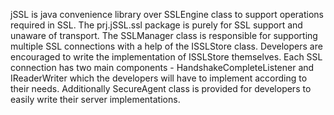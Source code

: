 jSSL is java convenience library over SSLEngine class to support operations required in SSL. The prj.jSSL.ssl package is
purely for SSL support and unaware of transport. The SSLManager class is responsible for supporting multiple SSL
connections with a help of the ISSLStore class. Developers are encouraged to write the implementation of ISSLStore
themselves. Each SSL connection has two main components - HandshakeCompleteListener and IReaderWriter which the
developers will have to implement according to their needs. Additionally SecureAgent class is provided for developers to
easily write their server implementations.
